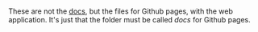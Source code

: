 #

These are not the [docs](https://github.com/davidpomerenke/alphabetify/), but the files for Github pages, with the web application. It's just that the folder must be called *docs* for Github pages.

